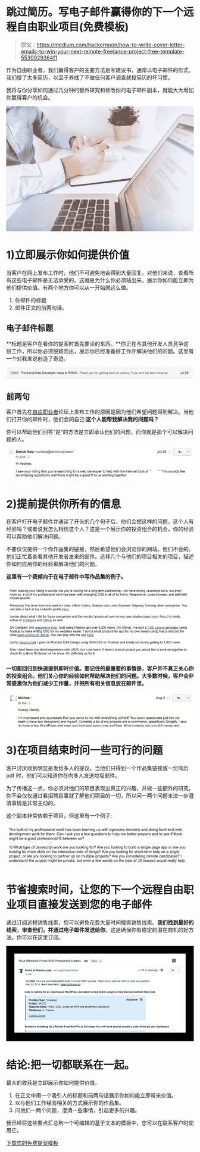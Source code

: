 # 跳过简历。写电子邮件赢得你的下一个远程自由职业项目(免费模板)

> 原文：<https://medium.com/hackernoon/how-to-write-cover-letter-emails-to-win-your-next-remote-freelance-project-free-template-5530929364f1>

作为自由职业者，我们赢得客户的主要方法是写建议书，通常以电子邮件的形式。我们投了太多简历，以至于养成了不做任何客户调查就投简历的坏习惯。

我将与你分享如何通过几分钟的额外研究和修改你的电子邮件副本，就能大大增加你赢得客户的机会。

![](img/c339fb58819198ea8288fb323e9fb24e.png)

# 1)立即展示你如何提供价值

当客户在网上发布工作时，他们不可避免地会得到大量回复。对他们来说，查看所有这些电子邮件是无法承受的。这就是为什么你必须站出来，展示你如何能立即为他们提供价值。有两个地方你可以从一开始就这么做。

1.  你邮件的标题
2.  邮件正文的前两句话。

## 电子邮件标题

**标题是客户在看你的提案时首先要读的东西。**你正在与其他开发人员竞争这份工作，所以你必须脱颖而出，展示你已经准备好工作并解决他们的问题。这里有一个对我来说创造了奇迹。

![](img/0998204dd327918bf0d5eb008f6ae395.png)

## 前两句

客户首先在[自由职业者](https://hackernoon.com/tagged/freelance)论坛上发布工作的原因是因为他们希望问题得到解决。当他们打开你的邮件时，他们会问自己:**这个人能帮我解决我的问题吗？**

你可以帮助他们回答“是”的方法是立即承认他们的问题，而你就是那个可以解决问题的人。

![](img/a3c9431bf572fdd764b470a68c1dfcce.png)

# 2)提前提供你所有的信息

在客户打开电子邮件并通读了开头的几个句子后，他们会想这样的问题，这个人有经验吗？或者说我怎么相信这个人？这是一个展示你的投资组合的机会，你的经验可以帮助他们解决问题。

不要仅仅提供一个你作品集的链接，然后希望他们会浏览你的网站。他们不会的。他们正忙着查看其他开发者发来的邮件。选择几个与他们的项目相关的项目，描述你如何应用你的经验来解决他们的问题。

**这里有一个我倾向于在电子邮件中写作品集的例子。**

![](img/f7a0d1c6047ef3ab2e140035340a85bc.png)

**一切都回归到快速提供即时价值。要记住的最重要的事情是，客户并不真正关心你的投资组合。他们关心你的经验如何帮助解决他们的问题。大多数时候，客户会非常感激你为他们减少工作量，并把所有相关信息放在邮件里。**

![](img/c392a7c8afff861a71afcfdb66a21c9a.png)

# 3)在项目结束时问一些可行的问题

客户讨厌收到明显是发给多人的提议。当他们只得到一个作品集链接或一份简历 pdf 时，他们可以知道你在向多人发送垃圾邮件。

为了传播这一点，你必须对他们的项目表现出真正的兴趣，并做一些额外的研究。你不会仅仅通过看招聘启事就了解他们项目的一切，所以问一两个问题来进一步澄清事情是非常主动的。

这个副本非常依赖于项目，但这里有一个例子:

![](img/480808409a1d59fc39baba4be529647b.png)

# 节省搜索时间，让您的下一个远程自由职业项目直接发送到您的电子邮件

通过订阅远程销售线索，您可以避免花费大量时间搜索销售线索。**我们找到最好的线索，审查他们，并通过电子邮件发送给你**。这是确保你有稳定的潜在商机的好方法。你可以在这里订阅。

![](img/49f34abee1185ed1ce1fe25ea430f65a.png)

# 结论:把一切都联系在一起。

最大的收获是立即展示你如何提供价值。

1.  在正文中用一个吸引人的标题和前两句话展示你如何能立即带来价值。
2.  以与他们工作经验相关的方式展示你的作品集。
3.  问他们一两个问题，澄清一些事情，引起更多的兴趣。

我已经将这些要点汇总到一个可编辑的基于文本的模板中，您可以在联系客户时使用它。

[下载您的免费提案模板](https://remoteleads.io/files/remote-freelance-proposal-template.pdf)